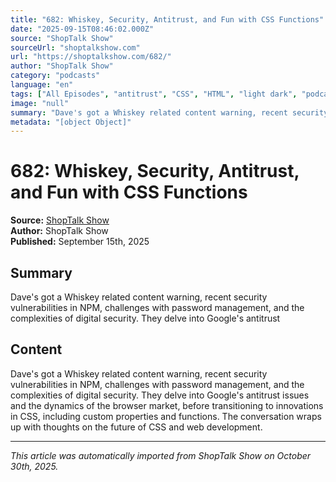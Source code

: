 ```yaml
---
title: "682: Whiskey, Security, Antitrust, and Fun with CSS Functions"
date: "2025-09-15T08:46:02.000Z"
source: "ShopTalk Show"
sourceUrl: "shoptalkshow.com"
url: "https://shoptalkshow.com/682/"
author: "ShopTalk Show"
category: "podcasts"
language: "en"
tags: ["All Episodes", "antitrust", "CSS", "HTML", "light dark", "podcasts", "english"]
image: "null"
summary: "Dave's got a Whiskey related content warning, recent security vulnerabilities in NPM, challenges with password management, and the complexities of digital security. They delve into Google's antitrust "
metadata: "[object Object]"
---
```


# 682: Whiskey, Security, Antitrust, and Fun with CSS Functions

**Source:** [ShopTalk Show](https://shoptalkshow.com/682/)  
**Author:** ShopTalk Show  
**Published:** September 15th, 2025  

## Summary

Dave's got a Whiskey related content warning, recent security vulnerabilities in NPM, challenges with password management, and the complexities of digital security. They delve into Google's antitrust 

## Content

Dave's got a Whiskey related content warning, recent security vulnerabilities in NPM, challenges with password management, and the complexities of digital security. They delve into Google's antitrust issues and the dynamics of the browser market, before transitioning to innovations in CSS, including custom properties and functions. The conversation wraps up with thoughts on the future of CSS and web development.

---

*This article was automatically imported from ShopTalk Show on October 30th, 2025.*
